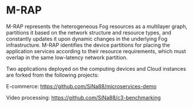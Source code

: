 # M-RAP
M-RAP represents the heterogeneous Fog resources as a multilayer graph, partitions it based on the network structure and resource types, and constantly updates it upon dynamic changes in the underlying Fog infrastructure. M-RAP identifies the device partitions for placing the application services according to their resource requirements, which must overlap in the same low-latency network partition.

Two applications deployed on the computing devices and Cloud instances are forked from the following projects:

E-commerce:
https://github.com/SiNa88/microservices-demo

Video processing:
https://github.com/SiNa88/c3-benchmarking
